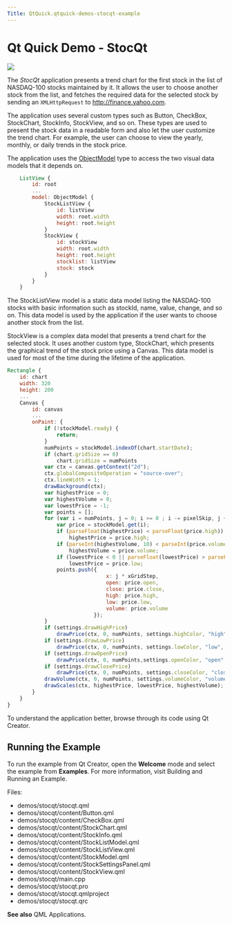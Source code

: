 ```yaml
---
Title: QtQuick.qtquick-demos-stocqt-example
---
```

        
Qt Quick Demo - StocQt
======================

<span class="subtitle"></span>
<span id="details"></span>
![](https://developer.ubuntu.com/static/devportal_uploaded/76955d6c-4da4-4439-bbf6-166f43d70748-api/apps/qml/sdk-15.04.4/qtquick-demos-stocqt-example/images/qtquick-demo-stocqt.png)

The *StocQt* application presents a trend chart for the first stock in the list of NASDAQ-100 stocks maintained by it. It allows the user to choose another stock from the list, and fetches the required data for the selected stock by sending an `XMLHttpRequest` to http://finance.yahoo.com.

The application uses several custom types such as Button, CheckBox, StockChart, StockInfo, StockView, and so on. These types are used to present the stock data in a readable form and also let the user customize the trend chart. For example, the user can choose to view the yearly, monthly, or daily trends in the stock price.

The application uses the [ObjectModel](https://developer.ubuntu.comapps/qml/sdk-15.04.4/QtQuick.views/#objectmodel) type to access the two visual data models that it depends on.

``` qml
    ListView {
        id: root
        ...
        model: ObjectModel {
            StockListView {
                id: listView
                width: root.width
                height: root.height
            }
            StockView {
                id: stockView
                width: root.width
                height: root.height
                stocklist: listView
                stock: stock
            }
        }
    }
```

The StockListView model is a static data model listing the NASDAQ-100 stocks with basic information such as stockId, name, value, change, and so on. This data model is used by the application if the user wants to choose another stock from the list.

StockView is a complex data model that presents a trend chart for the selected stock. It uses another custom type, StockChart, which presents the graphical trend of the stock price using a Canvas. This data model is used for most of the time during the lifetime of the application.

``` qml
Rectangle {
    id: chart
    width: 320
    height: 200
    ...
    Canvas {
        id: canvas
        ...
        onPaint: {
            if (!stockModel.ready) {
                return;
            }
            numPoints = stockModel.indexOf(chart.startDate);
            if (chart.gridSize == 0)
                chart.gridSize = numPoints
            var ctx = canvas.getContext("2d");
            ctx.globalCompositeOperation = "source-over";
            ctx.lineWidth = 1;
            drawBackground(ctx);
            var highestPrice = 0;
            var highestVolume = 0;
            var lowestPrice = -1;
            var points = [];
            for (var i = numPoints, j = 0; i >= 0 ; i -= pixelSkip, j += pixelSkip) {
                var price = stockModel.get(i);
                if (parseFloat(highestPrice) < parseFloat(price.high))
                    highestPrice = price.high;
                if (parseInt(highestVolume, 10) < parseInt(price.volume, 10))
                    highestVolume = price.volume;
                if (lowestPrice < 0 || parseFloat(lowestPrice) > parseFloat(price.low))
                    lowestPrice = price.low;
                points.push({
                                x: j * xGridStep,
                                open: price.open,
                                close: price.close,
                                high: price.high,
                                low: price.low,
                                volume: price.volume
                            });
            }
            if (settings.drawHighPrice)
                drawPrice(ctx, 0, numPoints, settings.highColor, "high", points, highestPrice, lowestPrice);
            if (settings.drawLowPrice)
                drawPrice(ctx, 0, numPoints, settings.lowColor, "low", points, highestPrice, lowestPrice);
            if (settings.drawOpenPrice)
                drawPrice(ctx, 0, numPoints,settings.openColor, "open", points, highestPrice, lowestPrice);
            if (settings.drawClosePrice)
                drawPrice(ctx, 0, numPoints, settings.closeColor, "close", points, highestPrice, lowestPrice);
            drawVolume(ctx, 0, numPoints, settings.volumeColor, "volume", points, highestVolume);
            drawScales(ctx, highestPrice, lowestPrice, highestVolume);
        }
    }
}
```

To understand the application better, browse through its code using Qt Creator.

<span id="running-the-example"></span>
Running the Example
-------------------

To run the example from Qt Creator, open the **Welcome** mode and select the example from **Examples**. For more information, visit Building and Running an Example.

Files:

-   demos/stocqt/stocqt.qml
-   demos/stocqt/content/Button.qml
-   demos/stocqt/content/CheckBox.qml
-   demos/stocqt/content/StockChart.qml
-   demos/stocqt/content/StockInfo.qml
-   demos/stocqt/content/StockListModel.qml
-   demos/stocqt/content/StockListView.qml
-   demos/stocqt/content/StockModel.qml
-   demos/stocqt/content/StockSettingsPanel.qml
-   demos/stocqt/content/StockView.qml
-   demos/stocqt/main.cpp
-   demos/stocqt/stocqt.pro
-   demos/stocqt/stocqt.qmlproject
-   demos/stocqt/stocqt.qrc

**See also** QML Applications.

